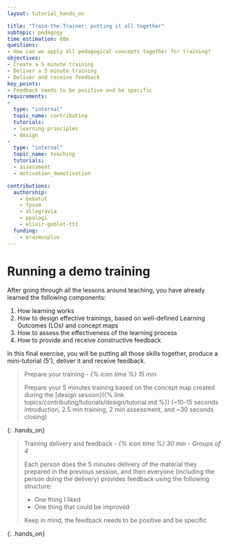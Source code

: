 ```yaml
---
layout: tutorial_hands_on

title: "Train-the-Trainer: putting it all together"
subtopic: pedagogy
time_estimation: 60m
questions:
- How can we apply all pedagogical concepts together for training?
objectives:
- Create a 5 minute training
- Deliver a 5 minute training
- Deliver and receive feedback
key_points:
- Feedback needs to be positive and be specific
requirements:
-
  type: "internal"
  topic_name: contributing
  tutorials:
  - learning-principles
  - design
-
  type: "internal"
  topic_name: teaching
  tutorials:
  - assessment
  - motivation_demotivation

contributions:
  authorship:
    - bebatut
    - fpsom
    - allegravia
    - ppalagi
    - elixir-goblet-ttt
  funding:
    - erasmusplus
---
```


# Running a demo training

After going through all the lessons around teaching, you have already learned the following components:

1. How learning works
2. How to design effective trainings, based on well-defined Learning Outcomes (LOs) and concept maps
3. How to assess the effectiveness of the learning process
4. How to provide and receive constructive feedback

In this final exercise, you will be putting all those skills together, produce a mini-tutorial (5'), deliver it and receive feedback.

> <hands-on-title> Prepare your training  - *{% icon time %} 15 min*</hands-on-title>
>
> Prepare your 5 minutes training based on the concept map created during the [design session]({% link topics/contributing/tutorials/design/tutorial.md %}) (~10-15 seconds introduction, 2.5 min training, 2 min assessment, and ~30 seconds closing)
> 
{: .hands_on}

> <hands-on-title>Training delivery and feedback  - *{% icon time %} 30 min - Groups of 4*</hands-on-title>
>
> Each person does the 5 minutes delivery of the material they prepared in the previous session, and then everyone (including the person doing the delivery) provides feedback using the following structure:
> - One thing I liked
> - One thing that could be improved
> 
> Keep in mind, the feedback needs to be positive and be specific
> 
{: .hands_on}